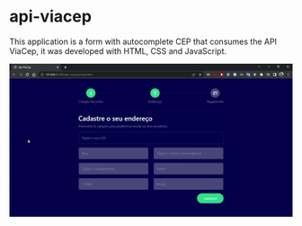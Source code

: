 # api-viacep

This application is a form with autocomplete CEP that consumes the API ViaCep, it was developed with HTML, CSS and JavaScript.

![Api-ViaCep gif](./.github/api-viacep-gif.gif 'Api-ViaCep gif')